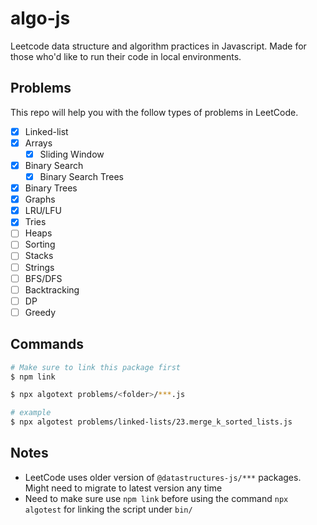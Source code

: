 # algo-js
Leetcode data structure and algorithm practices in Javascript. Made for those who'd like to run their code in local environments.

## Problems

This repo will help you with the follow types of problems in LeetCode.

- [x] Linked-list
- [x] Arrays
  - [x] Sliding Window
- [x] Binary Search
  - [x] Binary Search Trees
- [x] Binary Trees
- [x] Graphs
- [x] LRU/LFU
- [x] Tries
- [ ] Heaps
- [ ] Sorting
- [ ] Stacks
- [ ] Strings
- [ ] BFS/DFS
- [ ] Backtracking
- [ ] DP
- [ ] Greedy

## Commands

```sh
# Make sure to link this package first
$ npm link

$ npx algotext problems/<folder>/***.js

# example
$ npx algotest problems/linked-lists/23.merge_k_sorted_lists.js
```

## Notes

- LeetCode uses older version of `@datastructures-js/***` packages. Might need to migrate to latest version any time
- Need to make sure use `npm link` before using the command `npx algotest` for linking the script under `bin/`

